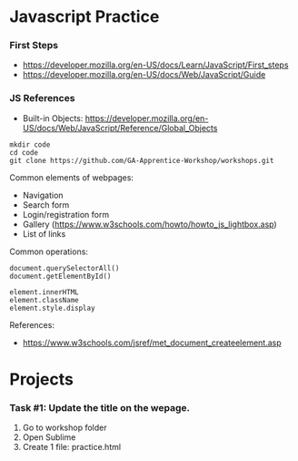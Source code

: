 # Javascript Practice

### First Steps
- https://developer.mozilla.org/en-US/docs/Learn/JavaScript/First_steps
- https://developer.mozilla.org/en-US/docs/Web/JavaScript/Guide

### JS References
- Built-in Objects: https://developer.mozilla.org/en-US/docs/Web/JavaScript/Reference/Global_Objects

```
mkdir code
cd code
git clone https://github.com/GA-Apprentice-Workshop/workshops.git
```
Common elements of webpages:
- Navigation
- Search form
- Login/registration form
- Gallery (https://www.w3schools.com/howto/howto_js_lightbox.asp)
- List of links

Common operations:

```
document.querySelectorAll()
document.getElementById()

element.innerHTML
element.className
element.style.display
```

References:
- https://www.w3schools.com/jsref/met_document_createelement.asp

# Projects

### Task #1: Update the title on the wepage.
1. Go to workshop folder
2. Open Sublime
3. Create 1 file: practice.html
